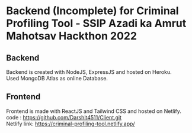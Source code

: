 # Backend (Incomplete) for Criminal Profiling Tool - SSIP Azadi ka Amrut Mahotsav Hackthon 2022

## Backend
Backend is created with NodeJS, ExpressJS and hosted on Heroku.\
Used MongoDB Atlas as online Database.

## Frontend
Frontend is made with ReactJS and Tailwind CSS and hosted on Netlify.\
code : https://github.com/Darshit4511/Client.git \
Netlify link: https://criminal-profiling-tool.netlify.app/ 
